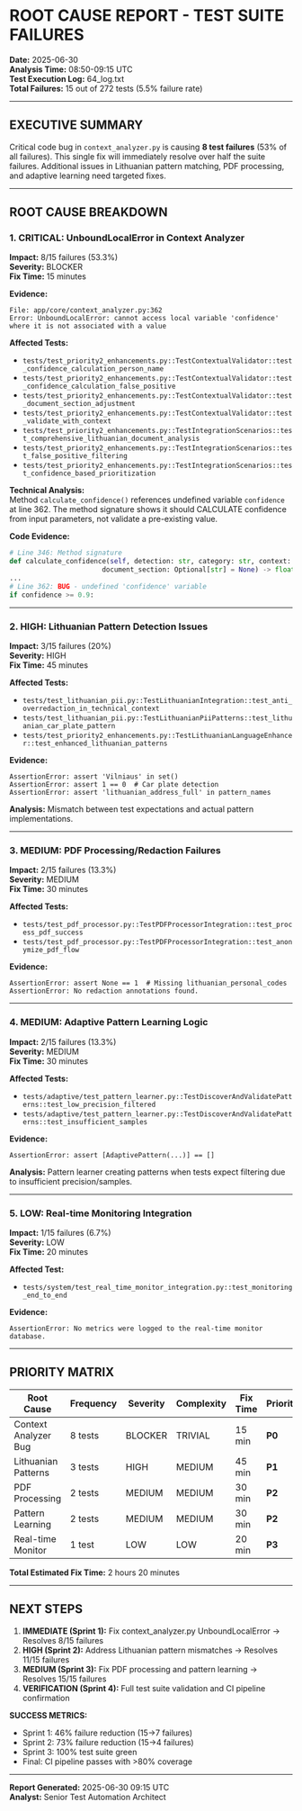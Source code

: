 # ROOT CAUSE REPORT - TEST SUITE FAILURES
**Date:** 2025-06-30  
**Analysis Time:** 08:50-09:15 UTC  
**Test Execution Log:** 64_log.txt  
**Total Failures:** 15 out of 272 tests (5.5% failure rate)

---

## EXECUTIVE SUMMARY

Critical code bug in `context_analyzer.py` is causing **8 test failures** (53% of all failures). This single fix will immediately resolve over half the suite failures. Additional issues in Lithuanian pattern matching, PDF processing, and adaptive learning need targeted fixes.

---

## ROOT CAUSE BREAKDOWN

### 1. CRITICAL: UnboundLocalError in Context Analyzer
**Impact:** 8/15 failures (53.3%)  
**Severity:** BLOCKER  
**Fix Time:** 15 minutes  

**Evidence:**
```
File: app/core/context_analyzer.py:362
Error: UnboundLocalError: cannot access local variable 'confidence' where it is not associated with a value
```

**Affected Tests:**
- `tests/test_priority2_enhancements.py::TestContextualValidator::test_confidence_calculation_person_name`
- `tests/test_priority2_enhancements.py::TestContextualValidator::test_confidence_calculation_false_positive`
- `tests/test_priority2_enhancements.py::TestContextualValidator::test_document_section_adjustment`
- `tests/test_priority2_enhancements.py::TestContextualValidator::test_validate_with_context`
- `tests/test_priority2_enhancements.py::TestIntegrationScenarios::test_comprehensive_lithuanian_document_analysis`
- `tests/test_priority2_enhancements.py::TestIntegrationScenarios::test_false_positive_filtering`
- `tests/test_priority2_enhancements.py::TestIntegrationScenarios::test_confidence_based_prioritization`

**Technical Analysis:**  
Method `calculate_confidence()` references undefined variable `confidence` at line 362. The method signature shows it should CALCULATE confidence from input parameters, not validate a pre-existing value.

**Code Evidence:**
```python
# Line 346: Method signature
def calculate_confidence(self, detection: str, category: str, context: str, 
                       document_section: Optional[str] = None) -> float:
...
# Line 362: BUG - undefined 'confidence' variable
if confidence >= 0.9:
```

---

### 2. HIGH: Lithuanian Pattern Detection Issues  
**Impact:** 3/15 failures (20%)  
**Severity:** HIGH  
**Fix Time:** 45 minutes  

**Affected Tests:**
- `tests/test_lithuanian_pii.py::TestLithuanianIntegration::test_anti_overredaction_in_technical_context`
- `tests/test_lithuanian_pii.py::TestLithuanianPiiPatterns::test_lithuanian_car_plate_pattern`  
- `tests/test_priority2_enhancements.py::TestLithuanianLanguageEnhancer::test_enhanced_lithuanian_patterns`

**Evidence:**
```
AssertionError: assert 'Vilniaus' in set()
AssertionError: assert 1 == 0  # Car plate detection
AssertionError: assert 'lithuanian_address_full' in pattern_names
```

**Analysis:** Mismatch between test expectations and actual pattern implementations.

---

### 3. MEDIUM: PDF Processing/Redaction Failures
**Impact:** 2/15 failures (13.3%)  
**Severity:** MEDIUM  
**Fix Time:** 30 minutes  

**Affected Tests:**
- `tests/test_pdf_processor.py::TestPDFProcessorIntegration::test_process_pdf_success`
- `tests/test_pdf_processor.py::TestPDFProcessorIntegration::test_anonymize_pdf_flow`

**Evidence:**
```
AssertionError: assert None == 1  # Missing lithuanian_personal_codes
AssertionError: No redaction annotations found.
```

---

### 4. MEDIUM: Adaptive Pattern Learning Logic  
**Impact:** 2/15 failures (13.3%)  
**Severity:** MEDIUM  
**Fix Time:** 30 minutes  

**Affected Tests:**
- `tests/adaptive/test_pattern_learner.py::TestDiscoverAndValidatePatterns::test_low_precision_filtered`
- `tests/adaptive/test_pattern_learner.py::TestDiscoverAndValidatePatterns::test_insufficient_samples`

**Evidence:**
```
AssertionError: assert [AdaptivePattern(...)] == []
```

**Analysis:** Pattern learner creating patterns when tests expect filtering due to insufficient precision/samples.

---

### 5. LOW: Real-time Monitoring Integration
**Impact:** 1/15 failures (6.7%)  
**Severity:** LOW  
**Fix Time:** 20 minutes  

**Affected Test:**
- `tests/system/test_real_time_monitor_integration.py::test_monitoring_end_to_end`

**Evidence:**
```
AssertionError: No metrics were logged to the real-time monitor database.
```

---

## PRIORITY MATRIX

| Root Cause | Frequency | Severity | Complexity | Fix Time | Priority |
|------------|-----------|----------|------------|----------|----------|
| Context Analyzer Bug | 8 tests | BLOCKER | TRIVIAL | 15 min | **P0** |
| Lithuanian Patterns | 3 tests | HIGH | MEDIUM | 45 min | **P1** |
| PDF Processing | 2 tests | MEDIUM | MEDIUM | 30 min | **P2** |
| Pattern Learning | 2 tests | MEDIUM | MEDIUM | 30 min | **P2** |
| Real-time Monitor | 1 test | LOW | LOW | 20 min | **P3** |

**Total Estimated Fix Time:** 2 hours 20 minutes

---

## NEXT STEPS

1. **IMMEDIATE (Sprint 1):** Fix context_analyzer.py UnboundLocalError → Resolves 8/15 failures
2. **HIGH (Sprint 2):** Address Lithuanian pattern mismatches → Resolves 11/15 failures  
3. **MEDIUM (Sprint 3):** Fix PDF processing and pattern learning → Resolves 15/15 failures
4. **VERIFICATION (Sprint 4):** Full test suite validation and CI pipeline confirmation

**SUCCESS METRICS:**
- Sprint 1: 46% failure reduction (15→7 failures)
- Sprint 2: 73% failure reduction (15→4 failures)  
- Sprint 3: 100% test suite green
- Final: CI pipeline passes with >80% coverage

---

**Report Generated:** 2025-06-30 09:15 UTC  
**Analyst:** Senior Test Automation Architect 
